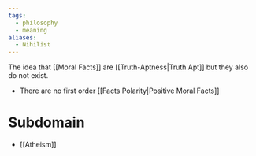```yaml
---
tags:
  - philosophy
  - meaning
aliases:
  - Nihilist
---
```

The idea that [[Moral Facts]] are [[Truth-Aptness|Truth Apt]] but they also do not exist.
- There are no first order [[Facts Polarity|Positive Moral Facts]]
# Subdomain
- [[Atheism]]